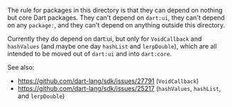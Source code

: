 The rule for packages in this directory is that they can depend on
nothing but core Dart packages. They can't depend on `dart:ui`, they
can't depend on any `package:`, and they can't depend on anything
outside this directory.

Currently they do depend on dart:ui, but only for `VoidCallback` and
`hashValues` (and maybe one day `hashList` and `lerpDouble`), which
are all intended to be moved out of `dart:ui` and into `dart:core`.

See also:

 * https://github.com/dart-lang/sdk/issues/27791 (`VoidCallback`)
 * https://github.com/dart-lang/sdk/issues/25217 (`hashValues`, `hashList`, and `lerpDouble`)
